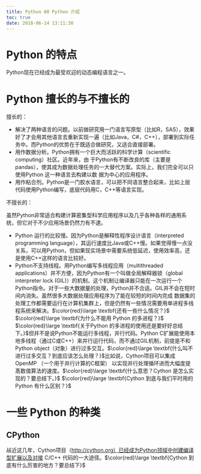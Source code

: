 ```yaml
---
title: Python 00 Python 介绍
toc: true
date: 2018-06-14 13:11:30
---
```

# Python 的特点

Python现在已经成为最受欢迎的动态编程语言之一。





# Python 擅长的与不擅长的

擅长的：

- 解决了两种语言的问题。以前做研究用一门语言写原型（比如R，SAS），效果好了才会用其他语言去重新实现一遍（比如Java，C#，C++），部署到实际任务中。而Python的优势在于既适合做研究，又适合直接部署。
- 用作数据分析。Python拥有一个巨大而活跃的科学计算（scientific computing）社区。近年来，由 于Python有不断改良的库（主要是pandas），使其成为数据处理任务的一大替代方案。实际上，我们完全可以只使用Python 这一种语言去构建以数 据为中心的应用程序。
- 用作粘合剂。Python是一门胶水语言，可以把不同语言整合起来，比如上层代码使用Python编写，底层代码用C，C++等语言实现。

不擅长的：

虽然Python非常适合构建计算密集型科学应用程序以及几乎各种各样的通用系统，但它对于不少应用场景仍然力有不逮。

- Python 运行的比较慢。因为Python是解释性程序设计语言（interpreted programming language），其运行速度比Java或C++慢。如果觉得慢一点没关系，可以用Python，但如果现实场景中需要系统低延迟，使用效率高，还是使用C++这样的语言比较好。
- Python不支持线程。用Python编写多线程应用（multithreaded applications）并不方便，因为Python有一个叫做全局解释器锁（global interpreter lock (GIL)）的机制，这个机制让编译器只能在一次运行一个Python指令。对于一些大数据量的处理，Python并不合适。GIL并不会在短时间内消失。虽然很多大数据处理应用程序为了能在较短的时间内完成 数据集的处理工作都需要运行在计算机集群上，但是仍然有一些情况需要用单进程多线程系统来解决。$\color{red}\large \textbf{还有一些什么情况？}$ $\color{red}\large \textbf{为什么不能用 Python 的多进程？}$ $\color{red}\large \textbf{关于Python 的多进程的使用还是要好好总结下。}$但并不是说Python不能运行多线程，并行代码。Python C扩展能使用本地多线程（通过C或C++）来并行运行代码，而不通过GIL机制，前提是不和Python object（对象）进行过多交互。$\color{red}\large \textbf{什么叫不进行过多交互？到底应该怎么处理？}$比如说，Cython项目可以集成OpenMP （一个用于并行计算的C框架） 以实现并行处理循环进而大幅度提髙数值算法的速度。$\color{red}\large \textbf{什么意思？Cython 是怎么实现的？要总结下。}$ $\color{red}\large \textbf{Cython 到底与我们平时用的Python 有什么区别？}$



# 一些 Python 的种类

## CPython

敁近这几年，Cython项目（http://cython.org）已经成为Python领域中创建编译型扩展以及对接 C/C++ 代码的一大途径。$\color{red}\large \textbf{Cython 到底有什么厉害的地方？要总结下}$
